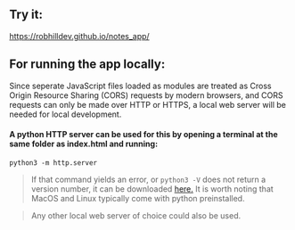 ## Try it:
https://robhilldev.github.io/notes_app/

## For running the app locally:

Since seperate JavaScript files loaded as modules are treated as Cross Origin Resource Sharing (CORS) requests by modern browsers, and CORS requests can only be made over HTTP or HTTPS, a local web server will be needed for local development.

#### A python HTTP server can be used for this by opening a terminal at the same folder as index.html and running:
```
python3 -m http.server
```

> If that command yields an error, or `python3 -V` does not return a version number, it can be downloaded [here.](https://www.python.org/downloads/) It is worth noting that MacOS and Linux typically come with python preinstalled.

> Any other local web server of choice could also be used.
